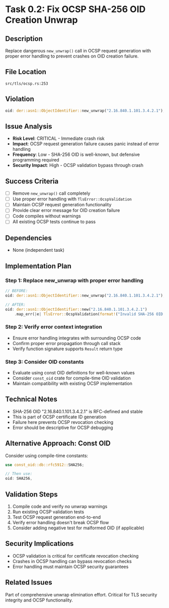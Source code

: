 # Task 0.2: Fix OCSP SHA-256 OID Creation Unwrap

## Description
Replace dangerous `new_unwrap()` call in OCSP request generation with proper error handling to prevent crashes on OID creation failure.

## File Location
`src/tls/ocsp.rs:253`

## Violation
```rust
oid: der::asn1::ObjectIdentifier::new_unwrap("2.16.840.1.101.3.4.2.1"), // SHA-256
```

## Issue Analysis
- **Risk Level**: CRITICAL - Immediate crash risk
- **Impact**: OCSP request generation failure causes panic instead of error handling
- **Frequency**: Low - SHA-256 OID is well-known, but defensive programming required
- **Security Impact**: High - OCSP validation bypass through crash

## Success Criteria
- [ ] Remove `new_unwrap()` call completely
- [ ] Use proper error handling with `TlsError::OcspValidation`
- [ ] Maintain OCSP request generation functionality
- [ ] Provide clear error message for OID creation failure
- [ ] Code compiles without warnings
- [ ] All existing OCSP tests continue to pass

## Dependencies
- None (independent task)

## Implementation Plan

### Step 1: Replace new_unwrap with proper error handling
```rust
// BEFORE:
oid: der::asn1::ObjectIdentifier::new_unwrap("2.16.840.1.101.3.4.2.1"), // SHA-256

// AFTER:
oid: der::asn1::ObjectIdentifier::new("2.16.840.1.101.3.4.2.1")
    .map_err(|e| TlsError::OcspValidation(format!("Invalid SHA-256 OID: {}", e)))?,
```

### Step 2: Verify error context integration
- Ensure error handling integrates with surrounding OCSP code
- Confirm proper error propagation through call stack
- Verify function signature supports `Result` return type

### Step 3: Consider OID constants
- Evaluate using const OID definitions for well-known values
- Consider `const_oid` crate for compile-time OID validation
- Maintain compatibility with existing OCSP implementation

## Technical Notes
- SHA-256 OID "2.16.840.1.101.3.4.2.1" is RFC-defined and stable
- This is part of OCSP certificate ID generation
- Failure here prevents OCSP revocation checking
- Error should be descriptive for OCSP debugging

## Alternative Approach: Const OID
Consider using compile-time constants:
```rust
use const_oid::db::rfc5912::SHA256;

// Then use:
oid: SHA256,
```

## Validation Steps
1. Compile code and verify no unwrap warnings
2. Run existing OCSP validation tests
3. Test OCSP request generation end-to-end
4. Verify error handling doesn't break OCSP flow
5. Consider adding negative test for malformed OID (if applicable)

## Security Implications
- OCSP validation is critical for certificate revocation checking
- Crashes in OCSP handling can bypass revocation checks
- Error handling must maintain OCSP security guarantees

## Related Issues
Part of comprehensive unwrap elimination effort. Critical for TLS security integrity and OCSP functionality.